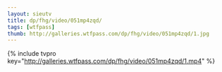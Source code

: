 ```yaml
--- 
layout: sieutv
title: dp/fhg/video/051mp4zqd/
tags: [wtfpass]
thumb: http://galleries.wtfpass.com/dp/fhg/video/051mp4zqd/1.jpg
---
```

{% include tvpro key="http://galleries.wtfpass.com/dp/fhg/video/051mp4zqd/1.mp4" %} 
